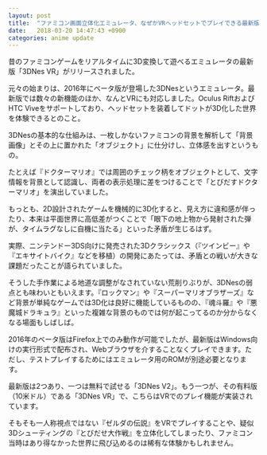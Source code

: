 ```yaml
---
layout: post
title:  "ファミコン画面立体化エミュレータ、なぜかVRヘッドセットでプレイできる最新版「3DNes VR」がリリース"
date:   2018-03-20 14:47:43 +0900
categories: anime update
---
```

昔のファミコンゲームをリアルタイムに3D変換して遊べるエミュレータの最新版「3DNes VR」がリリースされました。

元々の始まりは、2016年にベータ版が登場した3DNesというエミュレータ。最新版では数々の新機能のほか、なんとVRにも対応しました。Oculus RiftおよびHTC Viveをサポートしており、ヘッドセットを装着してドットが3D化した世界を体験できるとのこと。

3DNesの基本的な仕組みは、一枚しかないファミコンの背景を解析して「背景画像」とその上に置かれた「オブジェクト」に仕分けし、立体感を出すというもの。

たとえば『ドクターマリオ』では周囲のチェック柄をオブジェクトとして、文字情報を背景として認識し、両者の表示処理に差をつけることで「とびだすドクターマリオ」を演出していました。

もっとも、2D設計されたゲームを機械的に3D化すると、見え方に違和感が伴ったり、本来は平面世界に高低差がつくことで「眼下の地上物から発射された弾が、タイムラグなしに自機に当たる」といった矛盾が生じるはず。

実際、ニンテンドー3DS向けに発売された3Dクラシックス（『ツインビー』や『エキサイトバイク』などを移植）の開発にあたっては、矛盾との戦いが大きな課題だったことが語られていました。


そうした手作業による地道な調整がなされていない荒削りぶりが、3DNesの弱点とも味わいともいえます。『ロックマン』や『スーパーマリオブラザーズ』など背景が単純なゲームでは3D化は良好に機能しているものの、『魂斗羅』や『悪魔城ドラキュラ』といった複雑な背景のものでは何が起こってるのか分からなくなる場面もしばしば。


2016年のベータ版はFirefox上でのみ動作が可能でしたが、最新版はWindows向けの実行形式で配布され、Webブラウザを介することなくプレイできます。ただし、テストプレイするためにはエミュレータ用のROMが別途必要となります。

最新版は2つあり、一つは無料で試せる「3DNes V2」。もう一つが、その有料版（10米ドル）である「3DNes VR」で、こちらはVRでのプレイ機能が実装されています。


そもそも一人称視点ではない『ゼルダの伝説』をVRでプレイすることや、疑似3Dシューティングの『とびだせ大作戦』を立体化してしまったり、ファミコン当時はあり得なかった世界に飛び込めるのは稀有な体験かもしれません。
